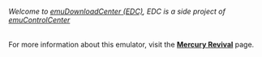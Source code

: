 ###### Welcome to [emuDownloadCenter (EDC)](https://github.com/PhoenixInteractiveNL/emuDownloadCenter/wiki/), EDC is a side project of [emuControlCenter](https://github.com/PhoenixInteractiveNL/emuControlCenter/wiki/)

For more information about this emulator, visit the [**Mercury Revival**](https://github.com/PhoenixInteractiveNL/emuDownloadCenter/wiki/Emulator-mercury#menu) page.
